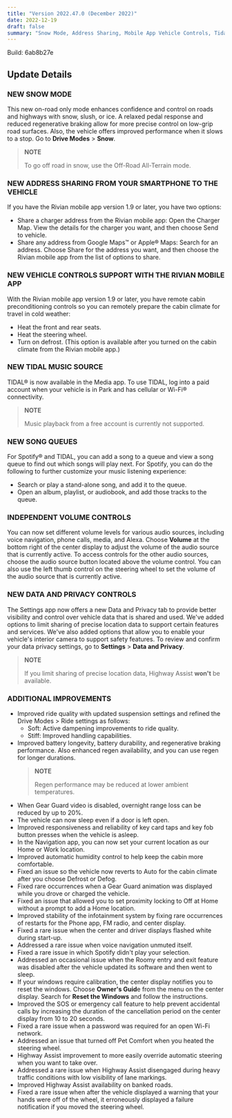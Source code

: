 ```yaml
---
title: "Version 2022.47.0 (December 2022)"
date: 2022-12-19
draft: false
summary: "Snow Mode, Address Sharing, Mobile App Vehicle Controls, Tidal Music, Spotify Improvements"
---
```

Build: 6ab8b27e

## Update Details

### NEW SNOW MODE
This new on-road only mode enhances confidence and control on roads and highways with snow, slush, or ice. A relaxed pedal response and reduced regenerative braking allow for more precise control on low-grip road surfaces.
Also, the vehicle offers improved performance when it slows to a stop. Go to **Drive Modes** > **Snow**.
>**NOTE**
>
>To go off road in snow, use the Off-Road All-Terrain mode.

### NEW ADDRESS SHARING FROM YOUR SMARTPHONE TO THE VEHICLE
If you have the Rivian mobile app version 1.9 or later, you have two options:
* Share a charger address from the Rivian mobile app: Open the Charger Map. View the details for the charger you want, and then choose Send to vehicle.
* Share any address from Google Maps™ or Apple® Maps: Search for an address. Choose Share for the address you want, and then choose the Rivian mobile app from the list of options to share.

### NEW VEHICLE CONTROLS SUPPORT WITH THE RIVIAN MOBILE APP
With the Rivian mobile app version 1.9 or later, you have remote cabin preconditioning controls so you can remotely prepare the cabin climate for travel in cold weather:
* Heat the front and rear seats.
* Heat the steering wheel.
* Turn on defrost. (This option is available after you turned on the cabin climate from the Rivian mobile app.)

### NEW TIDAL MUSIC SOURCE
TIDAL® is now available in the Media app. To use TIDAL, log into a paid account when your vehicle is in Park and has cellular or Wi-Fi® connectivity.
>**NOTE**
>
>Music playback from a free account is currently not supported.

### NEW SONG QUEUES
For Spotify® and TIDAL, you can add a song to a queue and view a song queue to find out which songs will play next.
For Spotify, you can do the following to further customize your music listening experience:
* Search or play a stand-alone song, and add it to the queue.
* Open an album, playlist, or audiobook, and add those tracks to the queue.

### INDEPENDENT VOLUME CONTROLS
You can now set different volume levels for various audio sources, including voice navigation, phone calls, media, and Alexa. Choose **Volume** at the bottom right of the center display to adjust the volume of the audio source that is currently active. To access controls for the other audio sources, choose the audio source button located above the volume control.
You can also use the left thumb control on the steering wheel to set the volume of the audio source that is currently active.

### NEW DATA AND PRIVACY CONTROLS
The Settings app now offers a new Data and Privacy tab to provide better visibility and control over vehicle data that is
shared and used. We've added options to limit sharing of precise location data to support certain features and
services. We've also added options that allow you to enable your vehicle's interior camera to support safety features.
To review and confirm your data privacy settings, go to **Settings** > **Data and Privacy**.
>**NOTE**
>
>If you limit sharing of precise location data, Highway Assist **won't** be available.

### ADDITIONAL IMPROVEMENTS
* Improved ride quality with updated suspension settings and refined the Drive Modes > Ride settings as follows:
  * Soft: Active dampening improvements to ride quality.
  * Stiff: Improved handling capabilities.
* Improved battery longevity, battery durability, and regenerative braking performance. Also enhanced regen availability, and you can use regen for longer durations.
  >**NOTE**
  >
  >Regen performance may be reduced at lower ambient temperatures.
* When Gear Guard video is disabled, overnight range loss can be reduced by up to 20%.
* The vehicle can now sleep even if a door is left open.
* Improved responsiveness and reliability of key card taps and key fob button presses when the vehicle is asleep.
* In the Navigation app, you can now set your current location as our Home or Work location.
* Improved automatic humidity control to help keep the cabin more comfortable.
* Fixed an issue so the vehicle now reverts to Auto for the cabin climate after you choose Defrost or Defog.
* Fixed rare occurrences when a Gear Guard animation was displayed while you drove or charged the vehicle.
* Fixed an issue that allowed you to set proximity locking to Off at Home without a prompt to add a Home location.
* Improved stability of the infotainment system by fixing rare occurrences of restarts for the Phone app, FM radio, and center display.
* Fixed a rare issue when the center and driver displays flashed white during start-up.
* Addressed a rare issue when voice navigation unmuted itself.
* Fixed a rare issue in which Spotify didn't play your selection.
* Addressed an occasional issue when the Roomy entry and exit feature was disabled after the vehicle updated its software and then went to sleep.
* If your windows require calibration, the center display notifies you to reset the windows. Choose **Owner's Guid**e from the menu on the center display. Search for **Reset the Windows** and follow the instructions.
* Improved the SOS or emergency call feature to help prevent accidental calls by increasing the duration of the
cancellation period on the center display from 10 to 20 seconds.
* Fixed a rare issue when a password was required for an open Wi-Fi network.
* Addressed an issue that turned off Pet Comfort when you heated the steering wheel.
* Highway Assist improvement to more easily override automatic steering when you want to take over.
* Addressed a rare issue when Highway Assist disengaged during heavy traffic conditions with low visibility of lane
markings.
* Improved Highway Assist availability on banked roads.
* Fixed a rare issue when after the vehicle displayed a warning that your hands were off of the wheel, it erroneously displayed a failure notification if you moved the steering wheel.
